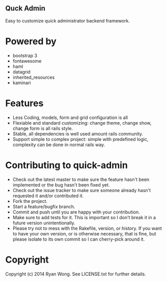 Quck Admin
-----------------

Easy to customize quick administrator backend framework.

Powered by
===============

* bootstrap 3
* fontawesome
* haml
* datagrid
* inherited_resources
* kaminari

Features
===============

* Less Coding, models, form and grid configuration is all
* Flexiable and standard customizing: change theme, change show, change form is all rails style.
* Stable, all dependencies is well used amount rails community.
* Support simple to complex project: simple with predefined logic, complexity can be done in normal rails way.


Contributing to quick-admin
============================
 
* Check out the latest master to make sure the feature hasn't been implemented or the bug hasn't been fixed yet.
* Check out the issue tracker to make sure someone already hasn't requested it and/or contributed it.
* Fork the project.
* Start a feature/bugfix branch.
* Commit and push until you are happy with your contribution.
* Make sure to add tests for it. This is important so I don't break it in a future version unintentionally.
* Please try not to mess with the Rakefile, version, or history. If you want to have your own version, or is otherwise necessary, that is fine, but please isolate to its own commit so I can cherry-pick around it.

Copyright
========================

Copyright (c) 2014 Ryan Wong. See LICENSE.txt for
further details.